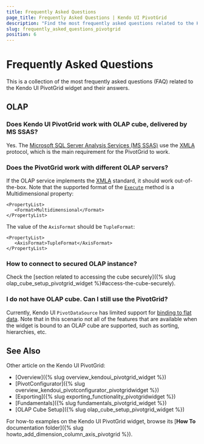 ```yaml
---
title: Frequently Asked Questions
page_title: Frequently Asked Questions | Kendo UI PivotGrid
description: "Find the most frequently asked questions related to the Kendo UI PivotGrid widget and their answers."
slug: frequently_asked_questions_pivotgrid
position: 6
---
```


# Frequently Asked Questions

This is a collection of the most frequently asked questions (FAQ) related to the Kendo UI PivotGrid widget and their answers.

## OLAP

### Does Kendo UI PivotGrid work with OLAP cube, delivered by MS SSAS?

Yes. The [Microsoft SQL Server Analysis Services (MS SSAS)](http://technet.microsoft.com/en-us/library/ms175609(v=sql.90).aspx) use the [XMLA](http://en.wikipedia.org/wiki/XML_for_Analysis) protocol, which is the main requirement for the PivotGrid to work.

### Does the PivotGrid work with different OLAP servers?

If the OLAP service implements the [XMLA](http://en.wikipedia.org/wiki/XML_for_Analysis) standard, it should work out-of-the-box. Note that the supported format of the [`Execute`](http://msdn.microsoft.com/en-us/library/ms186691.Aspx) method is a Multidimensional property:

	<PropertyList>
       <Format>Multidimensional</Format>
    </PropertyList>

The value of the `AxisFormat` should be `TupleFormat`:

	<PropertyList>
       <AxisFormat>TupleFormat</AxisFormat>
    </PropertyList>

### How to connect to secured OLAP instance?

Check the [section related to accessing the cube securely]({% slug olap_cube_setup_pivotgrid_widget %}#access-the-cube-securely).

### I do not have OLAP cube. Can I still use the PivotGrid?

Currently, Kendo UI `PivotDataSource` has limited support for [binding to flat data](http://demos.telerik.com/kendo-ui/pivotgrid/local-flat-data-binding). Note that in this scenario not all of the features that are available when the widget is bound to an OLAP cube are supported, such as sorting, hierarchies, etc.

## See Also

Other article on the Kendo UI PivotGrid:

* [Overview]({% slug overview_kendoui_pivotgrid_widget %})
* [PivotConfigurator]({% slug overview_kendoui_pivotconfigurator_pivotgridwidget %})
* [Exporting]({% slug exporting_functionality_pivotgridwidget %})
* [Fundamentals]({% slug fundamentals_pivotgrid_widget %})
* [OLAP Cube Setup]({% slug olap_cube_setup_pivotgrid_widget %})

For how-to examples on the Kendo UI PivotGrid widget, browse its [**How To** documentation folder]({% slug howto_add_dimension_column_axis_pivotgrid %}).
